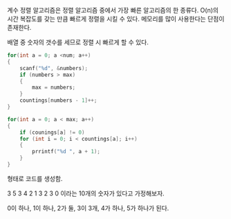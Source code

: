 계수 정렬 알고리즘은 정렬 알고리즘 중에서 가장 빠른 알고리즘의 한 종류다. O(n)의 시간 복잡도를 갖는 만큼 빠르게 정렬을 시킬 수 있다. 메모리를 많이 사용한다는 단점이 존재한다.

배열 중 숫자의 갯수를 세므로 정렬 시 빠르게 할 수 있다.

```c
for(int a = 0; a <num; a++)
{
    scanf("%d", &numbers);
    if (numbers > max)
    {
        max = numbers;
    }
    countings[numbers - 1]++;
}

for(int a = 0; a < max; a++)
{
    if (counings[a] != 0)
    for (int i = 0; i < countings[a]; i++)
    {
        prrintf("%d ", a + 1);
    }
}
```

형태로 코드를 생성함.

3 5 3 4 2 1 3 2 3 0 이라는 10개의 숫자가 있다고 가정해보자.

0이 하나, 1이 하나, 2가 둘, 3이 3개, 4가 하나, 5가 하나가 된다.

